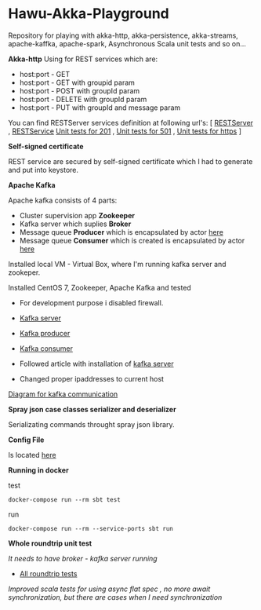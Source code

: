 # Hawu-Akka-Playground
Repository for playing with akka-http, akka-persistence, akka-streams, apache-kaffka, apache-spark, Asynchronous Scala unit tests and so on...


**Akka-http**
Using for REST services which are:
- host:port - GET
- host:port - GET with groupid param
- host:port - POST with groupId param
- host:port - DELETE with groupId param
- host:port - PUT with groupId and message param


You can find RESTServer services definition at following url's:
 \[
 [RESTServer](https://github.com/Hawuawu/Hawu-Akka-Playground/blob/master/src/main/scala/com/hawu/playground/akka/http/server/RESTServer.scala)
 , [RESTService](https://github.com/Hawuawu/Hawu-Akka-Playground/blob/master/src/main/scala/com/hawu/playground/akka/http/server/RESTServices.scala)
 [Unit tests for 201](https://github.com/Hawuawu/Hawu-Akka-Playground/blob/master/src/test/scala/com/hawu/playground/akka/tests/RESTServerTestsStatusOk.scala)
, [Unit tests for 501](https://github.com/Hawuawu/Hawu-Akka-Playground/blob/master/src/test/scala/com/hawu/playground/akka/tests/RESTServerTestsSFail.scala)
, [Unit tests for https](https://github.com/Hawuawu/Hawu-Akka-Playground/blob/master/src/test/scala/com/hawu/playground/akka/tests/RESTServerTestsHTTPS.scala)
\]

**Self-signed certificate**

REST service are secured by self-signed certificate which I had to generate and put into keystore.

**Apache Kafka**

Apache kafka consists of 4 parts:
- Cluster supervision app **Zookeeper**
- Kafka server which suplies **Broker**
- Message queue **Producer** which is encapsulated by actor [here](https://github.com/Hawuawu/Hawu-Akka-Playground/blob/master/src/main/scala/com/hawu/playground/akka/producer/CommandKafkaProducer.scala)
- Message queue **Consumer** which is created is encapsulated by actor [here](https://github.com/Hawuawu/Hawu-Akka-Playground/blob/master/src/main/scala/com/hawu/playground/akka/consumer/CommandKafkaConsumer.scala)

Installed local VM - Virtual Box, where I'm running kafka server and zookeper.

Installed CentOS 7, Zookeeper, Apache Kafka and tested
- For development purpose i disabled firewall.

- [Kafka server](https://raw.githubusercontent.com/Hawuawu/Hawu-Akka-Playground/master/src/main/resources/kafka_server.png)
- [Kafka producer](https://raw.githubusercontent.com/Hawuawu/Hawu-Akka-Playground/master/src/main/resources/kafka_test_producer.png)
- [Kafka consumer](https://raw.githubusercontent.com/Hawuawu/Hawu-Akka-Playground/master/src/main/resources/kafka_test_consumer.png)
- Followed article with installation of [kafka server](https://www.vultr.com/docs/how-to-install-apache-kafka-on-centos-7)
- Changed proper ipaddresses to current host	

[Diagram for kafka communication](https://raw.githubusercontent.com/Hawuawu/Hawu-Akka-Playground/master/src/main/resources/Kafka_layer.png)

**Spray json case classes serializer and deserializer**

Serializating commands throught spray json library.

**Config File**

Is located [here](https://github.com/Hawuawu/Hawu-Akka-Playground/blob/master/src/main/resources/application.conf)

**Running in docker**

test

`docker-compose run --rm sbt test`

run

`docker-compose run --rm --service-ports sbt run`

**Whole roundtrip unit test**

_It needs to have broker - kafka server running_

- [All roundtrip tests](https://github.com/Hawuawu/Hawu-Akka-Playground/blob/master/src/test/scala/com/hawu/playground/akka/tests/KafkaServiceTests.scala)

_Improved scala tests for using async flat spec , no more await synchronization, but there are cases when I need synchronization_



